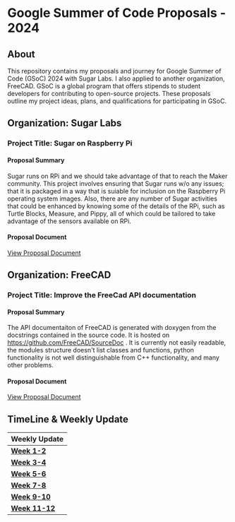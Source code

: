 # Google Summer of Code Proposals - 2024

## About

This repository contains my proposals and journey for Google Summer of Code (GSoC) 2024 with Sugar Labs. I also applied to another organization, FreeCAD. GSoC is a global program that offers stipends to student developers for contributing to open-source projects. These proposals outline my project ideas, plans, and qualifications for participating in GSoC.


## Organization: Sugar Labs

### Project Title: Sugar on Raspberry Pi

#### Proposal Summary

Sugar runs on RPi and we should take advantage of that to reach the Maker community. This project involves ensuring that Sugar runs w/o any issues; that it is packaged in a way that is suiable for inclusion on the Raspberry Pi operating system images. Also, there are any number of Sugar activities that could be enhanced by knowing some of the details of the RPi, such as Turtle Blocks, Measure, and Pippy, all of which could be tailored to take advantage of the sensors available on RPi.

#### Proposal Document

[View Proposal Document](https://github.com/Ovalelephant35/GSOC/tree/main/SugarLabs)

## Organization: FreeCAD

### Project Title: Improve the FreeCad API documentation

#### Proposal Summary

The API documentaiton of FreeCAD is generated with doxygen from the docstrings contained in the source code. It is hosted on https://github.com/FreeCAD/SourceDoc . It is currently not easily readable, the modules structure doesn't list classes and functions, python functionality is not well distinguishable from C++ functionality, and many other problems.

#### Proposal Document

[View Proposal Document](https://github.com/Ovalelephant35/GSOC/blob/main/FreeCAD)

## TimeLine & Weekly Update

|Weekly Update                       |
|------------------------------------|
| **[Week 1-2](https://medium.com/@principalquantum30/getting-started-with-gsoc-at-sugar-labs-c9d5db78167a)**                |
| **[Week 3-4](https://medium.com/@principalquantum30/gsoc-with-sugarlabs-coding-phase-ii-week-3-4-1db73480b68d)**                |
| **[Week 5-6](https://medium.com/@principalquantum30/gsoc-with-sugarlabs-coding-phase-iii-week-5-6-8745a19b2fd3)**               |
| **[Week 7-8](https://medium.com/@principalquantum30/gsoc-with-sugarlabs-coding-phase-iv-week-7-8-65a09e0ad623)**              |
| **[Week 9-10](https://github.com/drLite35/GSOC-2024/blob/main/SugarLabs/Final-Report.md)**               |
| **[Week 11-12](https://github.com/drLite35/GSOC-2024/blob/main/SugarLabs/Final-Report.md)**             | 
